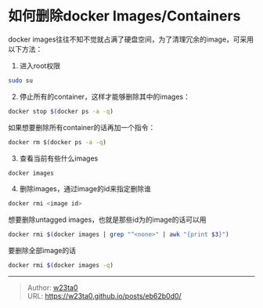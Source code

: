 # 如何删除docker Images/Containers


docker images往往不知不觉就占满了硬盘空间，为了清理冗余的image，可采用以下方法：

1. 进入root权限
```bash
sudo su
```
2. 停止所有的container，这样才能够删除其中的images：
```bash
docker stop $(docker ps -a -q)
```
 如果想要删除所有container的话再加一个指令：
```bash
docker rm $(docker ps -a -q)
```
3. 查看当前有些什么images
```bash
docker images
```
4. 删除images，通过image的id来指定删除谁
```bash
docker rmi <image id>
```
 想要删除untagged images，也就是那些id为<None>的image的话可以用
```bash
docker rmi $(docker images | grep "^<none>" | awk "{print $3}")
```
 要删除全部image的话
```bash
docker rmi $(docker images -q)
```


---

> Author: [w23ta0](https://github.com/w23ta0)  
> URL: https://w23ta0.github.io/posts/eb62b0d0/  

